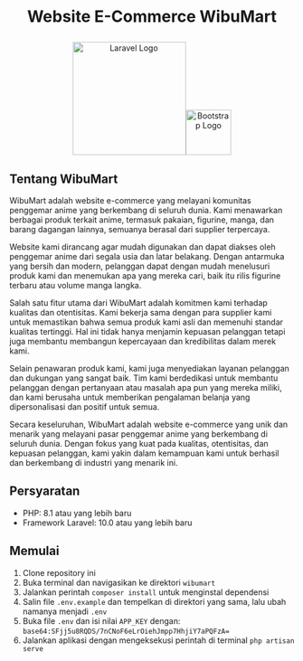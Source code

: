 <h1><p align=center>Website E-Commerce WibuMart<br></p></h1>
<p align=center><a href="https://laravel.com" target="_blank"><img src="https://raw.githubusercontent.com/laravel/art/master/logo-lockup/5%20SVG/2%20CMYK/1%20Full%20Color/laravel-logolockup-cmyk-red.svg" width="200" alt="Laravel Logo"></a><a href"https://getbootstrap.com/" target="_blank"><img src="https://getbootstrap.com/docs/5.3/assets/brand/bootstrap-logo-shadow.png" width="80" alt="Bootstrap Logo"></a></a>

## Tentang WibuMart

WibuMart adalah website e-commerce yang melayani komunitas penggemar anime yang berkembang di seluruh dunia. Kami menawarkan berbagai produk terkait anime, termasuk pakaian, figurine, manga, dan barang dagangan lainnya, semuanya berasal dari supplier terpercaya.

Website kami dirancang agar mudah digunakan dan dapat diakses oleh penggemar anime dari segala usia dan latar belakang. Dengan antarmuka yang bersih dan modern, pelanggan dapat dengan mudah menelusuri produk kami dan menemukan apa yang mereka cari, baik itu rilis figurine terbaru atau volume manga langka.

Salah satu fitur utama dari WibuMart adalah komitmen kami terhadap kualitas dan otentisitas. Kami bekerja sama dengan para supplier kami untuk memastikan bahwa semua produk kami asli dan memenuhi standar kualitas tertinggi. Hal ini tidak hanya menjamin kepuasan pelanggan tetapi juga membantu membangun kepercayaan dan kredibilitas dalam merek kami.

Selain penawaran produk kami, kami juga menyediakan layanan pelanggan dan dukungan yang sangat baik. Tim kami berdedikasi untuk membantu pelanggan dengan pertanyaan atau masalah apa pun yang mereka miliki, dan kami berusaha untuk memberikan pengalaman belanja yang dipersonalisasi dan positif untuk semua.

Secara keseluruhan, WibuMart adalah website e-commerce yang unik dan menarik yang melayani pasar penggemar anime yang berkembang di seluruh dunia. Dengan fokus yang kuat pada kualitas, otentisitas, dan kepuasan pelanggan, kami yakin dalam kemampuan kami untuk berhasil dan berkembang di industri yang menarik ini.

## Persyaratan

- PHP: 8.1 atau yang lebih baru
- Framework Laravel: 10.0 atau yang lebih baru

## Memulai

1. Clone repository ini
2. Buka terminal dan navigasikan ke direktori `wibumart`
3. Jalankan perintah `composer install` untuk menginstal dependensi
4. Salin file `.env.example` dan tempelkan di direktori yang sama, lalu ubah namanya menjadi `.env`
5. Buka file `.env` dan isi nilai `APP_KEY` dengan: `base64:SFjj5u8RQDS/7nCNoF6eLrOiehJmpp7HhjiY7aPQFzA=`
6. Jalankan aplikasi dengan mengeksekusi perintah di terminal `php artisan serve`
